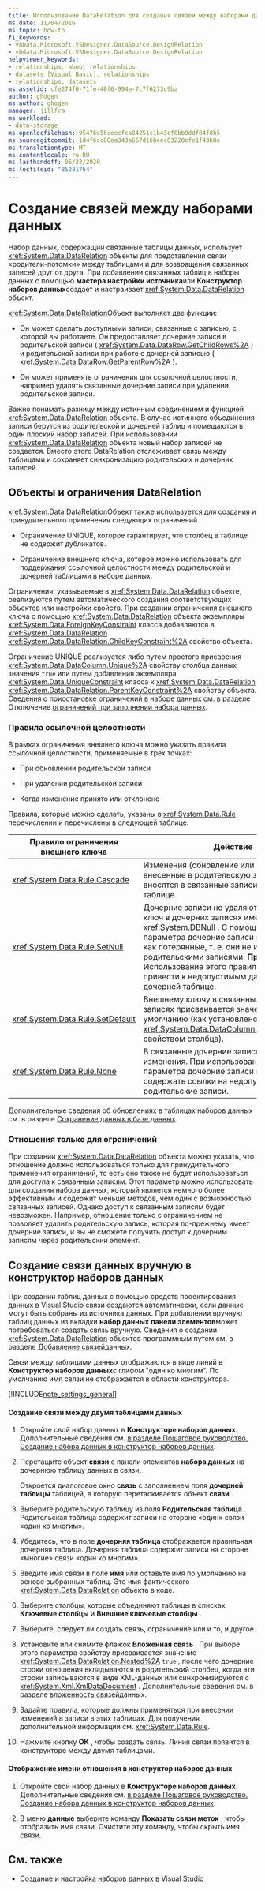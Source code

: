 ```yaml
---
title: Использование DataRelation для создания связей между наборами данных
ms.date: 11/04/2016
ms.topic: how-to
f1_keywords:
- vbData.Microsoft.VSDesigner.DataSource.DesignRelation
- vbdata.Microsoft.VSDesigner.DataSource.DesignRelation
helpviewer_keywords:
- relationships, about relationships
- datasets [Visual Basic], relationships
- relationships, datasets
ms.assetid: cfe274f0-71fe-40f6-994e-7c7f6273c9ba
author: ghogen
ms.author: ghogen
manager: jillfra
ms.workload:
- data-storage
ms.openlocfilehash: 95476e56ceecfca84251c1b43cf0bb9ddf84f8b5
ms.sourcegitcommit: 1d4f6cc80ea343a667d16beec03220cfe1f43b8e
ms.translationtype: MT
ms.contentlocale: ru-RU
ms.lasthandoff: 06/23/2020
ms.locfileid: "85281764"
---
```

# <a name="create-relationships-between-datasets"></a>Создание связей между наборами данных
Набор данных, содержащий связанные таблицы данных, использует <xref:System.Data.DataRelation> объекты для представления связи «родители-потомки» между таблицами и для возвращения связанных записей друг от друга. При добавлении связанных таблиц в наборы данных с помощью **мастера настройки источника**или **Конструктор наборов данных**создает и настраивает <xref:System.Data.DataRelation> объект.

<xref:System.Data.DataRelation>Объект выполняет две функции:

- Он может сделать доступными записи, связанные с записью, с которой вы работаете. Он предоставляет дочерние записи в родительской записи ( <xref:System.Data.DataRow.GetChildRows%2A> ) и родительской записи при работе с дочерней записью ( <xref:System.Data.DataRow.GetParentRow%2A> ).

- Он может применять ограничения для ссылочной целостности, например удалять связанные дочерние записи при удалении родительской записи.

Важно понимать разницу между истинным соединением и функцией <xref:System.Data.DataRelation> объекта. В случае истинного объединения записи берутся из родительской и дочерней таблиц и помещаются в один плоский набор записей. При использовании <xref:System.Data.DataRelation> объекта новый набор записей не создается. Вместо этого DataRelation отслеживает связь между таблицами и сохраняет синхронизацию родительских и дочерних записей.

## <a name="datarelation-objects-and-constraints"></a>Объекты и ограничения DataRelation
<xref:System.Data.DataRelation>Объект также используется для создания и принудительного применения следующих ограничений.

- Ограничение UNIQUE, которое гарантирует, что столбец в таблице не содержит дубликатов.

- Ограничение внешнего ключа, которое можно использовать для поддержания ссылочной целостности между родительской и дочерней таблицами в наборе данных.

Ограничения, указываемые в <xref:System.Data.DataRelation> объекте, реализуются путем автоматического создания соответствующих объектов или настройки свойств. При создании ограничения внешнего ключа с помощью <xref:System.Data.DataRelation> объекта экземпляры <xref:System.Data.ForeignKeyConstraint> класса добавляются в <xref:System.Data.DataRelation> <xref:System.Data.DataRelation.ChildKeyConstraint%2A> свойство объекта.

Ограничение UNIQUE реализуется либо путем простого присвоения <xref:System.Data.DataColumn.Unique%2A> свойству столбца данных значения `true` или путем добавления экземпляра <xref:System.Data.UniqueConstraint> класса к <xref:System.Data.DataRelation> <xref:System.Data.DataRelation.ParentKeyConstraint%2A> свойству объекта. Сведения о приостановке ограничений в наборе данных см. в разделе Отключение [ограничений при заполнении набора данных](../data-tools/turn-off-constraints-while-filling-a-dataset.md).

### <a name="referential-integrity-rules"></a>Правила ссылочной целостности
В рамках ограничения внешнего ключа можно указать правила ссылочной целостности, применяемые в трех точках:

- При обновлении родительской записи

- При удалении родительской записи

- Когда изменение принято или отклонено

Правила, которые можно сделать, указаны в <xref:System.Data.Rule> перечислении и перечислены в следующей таблице.

|Правило ограничения внешнего ключа|Действие|
| - |------------|
|<xref:System.Data.Rule.Cascade>|Изменения (обновление или удаление), внесенные в родительскую запись, также вносятся в связанные записи в дочерней таблице.|
|<xref:System.Data.Rule.SetNull>|Дочерние записи не удаляются, но внешний ключ в дочерних записях имеет значение <xref:System.DBNull> . С помощью этого параметра дочерние записи можно оставить как потерянные, т. е. они не имеют связи с родительскими записями. **Примечание.** Использование этого правила может привести к недопустимым данным в дочерней таблице.|
|<xref:System.Data.Rule.SetDefault>|Внешнему ключу в связанных дочерних записях присваивается значение по умолчанию (как установлено <xref:System.Data.DataColumn.DefaultValue%2A> свойством столбца).|
|<xref:System.Data.Rule.None>|В связанные дочерние записи не вносятся изменения. При использовании этого параметра дочерние записи могут содержать ссылки на недопустимые родительские записи.|

Дополнительные сведения об обновлениях в таблицах наборов данных см. в разделе [Сохранение данных в базе данных](../data-tools/save-data-back-to-the-database.md).

### <a name="constraint-only-relations"></a>Отношения только для ограничений
При создании <xref:System.Data.DataRelation> объекта можно указать, что отношение должно использоваться только для принудительного применения ограничений, то есть оно также не будет использоваться для доступа к связанным записям. Этот параметр можно использовать для создания набора данных, который является немного более эффективным и содержит меньше методов, чем один с возможностью связанных записей. Однако доступ к связанным записям будет невозможен. Например, отношение только с ограничением не позволяет удалить родительскую запись, которая по-прежнему имеет дочерние записи, и вы не сможете получить доступ к дочерним записям через родительский элемент.

## <a name="manually-creating-a-data-relation-in-the-dataset-designer"></a>Создание связи данных вручную в конструктор наборов данных
При создании таблиц данных с помощью средств проектирования данных в Visual Studio связи создаются автоматически, если данные могут быть собраны из источника данных. При добавлении вручную таблиц данных из вкладки **набор данных** **панели элементов**может потребоваться создать связь вручную. Сведения о создании <xref:System.Data.DataRelation> объектов программным путем см. в разделе [Добавление связей](/dotnet/framework/data/adonet/dataset-datatable-dataview/adding-datarelations)данных.

Связи между таблицами данных отображаются в виде линий в **Конструктор наборов данных**с глифом "один ко многим". По умолчанию имя связи не отображается в области конструктора.

[!INCLUDE[note_settings_general](../data-tools/includes/note_settings_general_md.md)]

#### <a name="to-create-a-relationship-between-two-data-tables"></a>Создание связи между двумя таблицами данных

1. Откройте свой набор данных в **Конструкторе наборов данных**. Дополнительные сведения см. [в разделе Пошаговое руководство. Создание набора данных в конструктор наборов данных](walkthrough-creating-a-dataset-with-the-dataset-designer.md).

2. Перетащите объект **связи** с панели элементов **набора данных** на дочернюю таблицу данных в связи.

     Откроется диалоговое окно **связь** с заполнением поля **дочерней таблицы** таблицей, в которую перетаскивается объект **связи** .

3. Выберите родительскую таблицу из поля **Родительская таблица** . Родительская таблица содержит записи на стороне «один» связи «один ко многим».

4. Убедитесь, что в поле **дочерняя таблица** отображается правильная дочерняя таблица. Дочерняя таблица содержит записи на стороне «многие» связи «один ко многим».

5. Введите имя связи в поле **имя** или оставьте имя по умолчанию на основе выбранных таблиц. Это имя фактического <xref:System.Data.DataRelation> объекта в коде.

6. Выберите столбцы, которые объединяют таблицы в списках **Ключевые столбцы** и **Внешние ключевые столбцы** .

7. Выберите, следует ли создать связь, ограничение или и то, и другое.

8. Установите или снимите флажок **Вложенная связь** . При выборе этого параметра свойству присваивается значение <xref:System.Data.DataRelation.Nested%2A> `true` , после чего дочерние строки отношения вкладываются в родительский столбец, когда эти строки записываются в виде XML-данных или синхронизируются с <xref:System.Xml.XmlDataDocument> . Дополнительные сведения см. в разделе [вложенность связей](/dotnet/framework/data/adonet/dataset-datatable-dataview/nesting-datarelations)данных.

9. Задайте правила, которые должны применяться при внесении изменений в записи в этих таблицах. Для получения дополнительной информации см. <xref:System.Data.Rule>.

10. Нажмите кнопку **ОК** , чтобы создать связь. Линия связи появится в конструкторе между двумя таблицами.

#### <a name="to-display-a-relation-name-in-the-dataset-designer"></a>Отображение имени отношения в конструктор наборов данных

1. Откройте свой набор данных в **Конструкторе наборов данных**. Дополнительные сведения см. [в разделе Пошаговое руководство. Создание набора данных в конструктор наборов данных](walkthrough-creating-a-dataset-with-the-dataset-designer.md).

2. В меню **данные** выберите команду **Показать связи меток** , чтобы отобразить имя связи. Очистите эту команду, чтобы скрыть имя связи.

## <a name="see-also"></a>См. также

- [Создание и настройка наборов данных в Visual Studio](../data-tools/create-and-configure-datasets-in-visual-studio.md)
